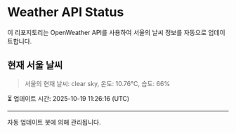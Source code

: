 
# Weather API Status

이 리포지토리는 OpenWeather API를 사용하여 서울의 날씨 정보를 자동으로 업데이트합니다.

## 현재 서울 날씨
> 서울의 현재 날씨: clear sky, 온도: 10.76°C, 습도: 66%

⏳ 업데이트 시간: 2025-10-19 11:26:16 (UTC)

---
자동 업데이트 봇에 의해 관리됩니다.
